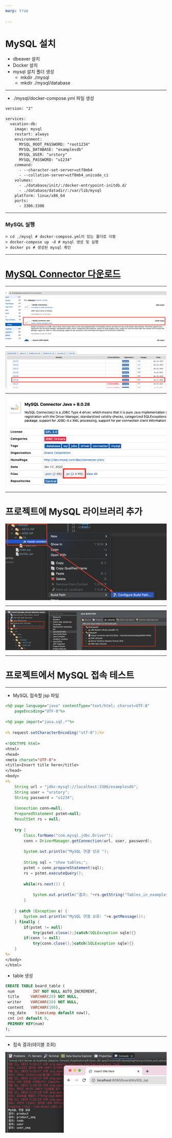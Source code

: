 ```yaml
---
marp: true

---
```

# MySQL 설치
- dbeaver 설치 
- Docker 설치
- mysql 설치 폴더 생성
    - mkdir ./mysql
    - mkdir ./mysql/database 

---
- ./mysql/docker-compose.yml 파일 생성 
```
version: "2"

services:
  vacation-db:
    image: mysql
    restart: always
    environment:
      MYSQL_ROOT_PASSWORD: "root1234"
      MYSQL_DATABASE: "examplesdb"
      MYSQL_USER: "urstory"
      MYSQL_PASSWORD: "u1234"
    command:
      - --character-set-server=utf8mb4
      - --collation-server=utf8mb4_unicode_ci
    volumes:
      - ./database/init/:/docker-entrypoint-initdb.d/
      - ./database/datadir/:/var/lib/mysql
    platform: linux/x86_64
    ports:
      - 3306:3306
```

---
### MySQL 실행
```
> cd ./mysql # docker-compose.yml이 있는 폴더로 이동 
> docker-compose up -d # mysql 생성 및 실행 
> docker ps # 생성된 mysql 확인 
```

---
# [MySQL Connector 다운로드](https://mvnrepository.com/search?q=mysql+jdbc)

---
![Alt text](./img/mysql/image.png)

---
![Alt text](./img/mysql/image-1.png)

---
![Alt text](./img/mysql/image-2.png)

---
# 프로젝트에 MySQL 라이브러리 추가 
![Alt text](./img/mysql/image-3.png)

---
![Alt text](./img/mysql/image-4.png)

---
# 프로젝트에서 MySQL 접속 테스트 

---
- MySQL 접속할 jsp 파일 

```jsp
<%@ page language="java" contentType="text/html; charset=UTF-8"
    pageEncoding="UTF-8"%>

<%@ page import="java.sql.*"%>

<% request.setCharacterEncoding("utf-8");%>
    
<!DOCTYPE html>
<html>
<head>
<meta charset="UTF-8">
<title>Insert title here</title>
</head>
<body>
<%
	String url = "jdbc:mysql://localhost:3306/examplesdb";
	String user = "urstory";
	String password = "u1234";
	
	Connection conn=null;
	PreparedStatement pstmt=null;
	ResultSet rs = null;
	
	try {
		Class.forName("com.mysql.jdbc.Driver");
		conn = DriverManager.getConnection(url, user, password);
		
		System.out.println("MySQL 연결 성공 ");
		
		String sql = "show tables;";
		pstmt = conn.prepareStatement(sql);
		rs = pstmt.executeQuery();
		
		while(rs.next()) {
			
			System.out.println("결과: "+rs.getString("Tables_in_examplesdb"));
		}
		
	} catch (Exception e) {
		System.out.println("MySQL 연결 오류: "+e.getMessage());
	} finally {
		if(pstmt != null) 
 			try{pstmt.close();}catch(SQLException sqle){}
 		if(conn != null) 
 			try{conn.close();}catch(SQLException sqle){}
	}
%>
</body>
</html>

```
- table 생성 

```sql
CREATE TABLE board_table (
 num        INT NOT NULL AUTO_INCREMENT,
 title     VARCHAR(20) NOT NULL,
 writer    VARCHAR(20) NOT NULL,
 content   VARCHAR(100),
 reg_date    timestamp default now(),
 cnt int default 0,
 PRIMARY KEY(num)
);
```

---
- 접속 결과(테이블 조회)

![Alt text](./img/mysql/image-5.png)